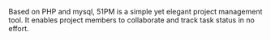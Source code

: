 Based on PHP and mysql, 51PM is a simple yet elegant project management tool. It enables project members to collaborate and track task status in no effort.
